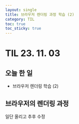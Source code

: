 ```yaml
---
layout: single
title: 브라우저 렌더링 과정 학습 (2)
category: TIL
toc: true
toc_sticky: true
---
```


# TIL 23. 11. 03

## 오늘 한 일

- 브라우저 렌더링 학습 (2)

## 브라우저의 렌더링 과정

일단 올리고 추후 수정



